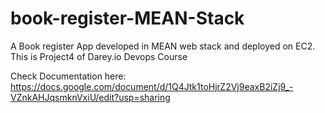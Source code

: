 # book-register-MEAN-Stack
A Book register App developed in MEAN web stack and deployed on EC2. This is Project4 of Darey.io Devops Course

Check Documentation here: https://docs.google.com/document/d/1Q4Jtk1toHjrZ2Vj9eaxB2iZj9_-VZnkAHJqsmknVxiU/edit?usp=sharing
